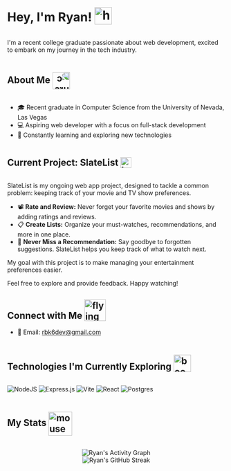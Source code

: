 <p align="center">
  <h1 style="display: inline-block; vertical-align: middle;">
    Hey, I'm Ryan! 
    <img style="vertical-align: text-bottom" src="https://user-images.githubusercontent.com/74038190/214644152-52f47eb3-5e31-4f47-8758-05c9468d5596.gif" width="40" alt="hand waving gif">
  </h1>
</p>

I'm a recent college graduate passionate about web development, excited to embark on my journey in the tech industry.

<p align="center">
  <h2 style="display: inline-block; vertical-align: middle;">
    About Me
    <img style="vertical-align: middle; transform: scaleX(-1); -webkit-transform: scaleX(-1); -ms-transform: scaleX(-1); -moz-transform: scaleX(-1); -o-transform: scaleX(-1);" src="https://i.giphy.com/media/SUDr9512mOzZrAbMcv/giphy.gif" width="40" alt="cursor pointing gif">
  </h2>
</p>

- 🎓 Recent graduate in Computer Science from the University of Nevada, Las Vegas
- 💻 Aspiring web developer with a focus on full-stack development
- 🌟 Constantly learning and exploring new technologies

<p align="center">
  <h2 style="display: inline-block; vertical-align: middle;">
    Current Project: SlateList
    <img style="vertical-align: text-bottom" src="https://i.giphy.com/media/XSlH7fBwkIra3skKLj/giphy.gif" width="25" alt="loading gif">
  </h2>
</p>

SlateList is my ongoing web app project, designed to tackle a common problem: keeping track of your movie and TV show preferences.

- 📽️ **Rate and Review:** Never forget your favorite movies and shows by adding ratings and reviews.
- 📋 **Create Lists:** Organize your must-watches, recommendations, and more in one place.
- 📣 **Never Miss a Recommendation:** Say goodbye to forgotten suggestions. SlateList helps you keep track of what to watch next.

My goal with this project is to make managing your entertainment preferences easier.

Feel free to explore and provide feedback. Happy watching!

<p align="center">
  <h2 style="position: relative;">
    Connect with Me
  <img src="https://i.giphy.com/media/8diPrQp7bq98VqBFXe/giphy.gif" width="50" alt="flying paper airplane gif" style="vertical-align: text-bottom; position: relative;">
  </h2>
</p>

- 📧 Email: [rbk6dev@gmail.com](mailto:rbk6dev@gmail.com)

<p align="center">
  <h2 style="display: inline-block; vertical-align: middle;">
    Technologies I'm Currently Exploring
    <img style="vertical-align: text-bottom" src="https://i.giphy.com/media/B66ETqdX7dP4eAq8Sl/giphy.gif" width="40" alt="book flipping through pages gif">
  </h2>
</p>

![NodeJS](https://img.shields.io/badge/node.js-6DA55F?style=for-the-badge&logo=node.js&logoColor=white)
![Express.js](https://img.shields.io/badge/express.js-%23404d59.svg?style=for-the-badge&logo=express&logoColor=%2361DAFB)
![Vite](https://img.shields.io/badge/vite-%23646CFF.svg?style=for-the-badge&logo=vite&logoColor=white)
![React](https://img.shields.io/badge/react-%2320232a.svg?style=for-the-badge&logo=react&logoColor=%2361DAFB)
![Postgres](https://img.shields.io/badge/postgres-%23316192.svg?style=for-the-badge&logo=postgresql&logoColor=white)

<p align="center">
  <h2 style="display: inline-block; vertical-align: middle;">
    My Stats
    <img style="vertical-align: middle" src="https://i.giphy.com/media/nMVhRPGRULVNsZ6uXD/giphy.gif" width="55" alt="mouse point and click gif">
  </h2>
</p>

<div align="center">
  <img alt="Ryan's Activity Graph" src="https://github-readme-activity-graph.vercel.app/graph?username=rbk6&theme=github-compact&hide_border=true&hide_title=true" />
</div>

<div align="center">
  <img alt="Ryan's GitHub Streak" src="https://streak-stats.demolab.com/?user=rbk6&theme=github-dark&mode=weekly&hide_border=true&card_width=1000&background=transparent&currStreakNum=8a999a&sideNums=8a999a&currStreakLabel=8a999a&fire=8a999a&sideLabels=8a999a" />
</div>
